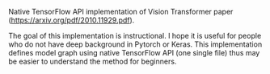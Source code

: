 Native TensorFlow API implementation of Vision Transformer paper (https://arxiv.org/pdf/2010.11929.pdf).

The goal of this implementation is instructional. I hope it is useful for people who do not have deep background in Pytorch or Keras. This implementation defines model graph using native TensorFlow API (one single file) thus may be easier to understand the method for beginners.
